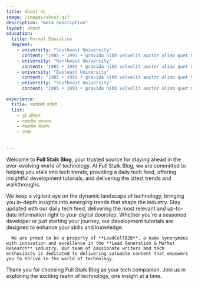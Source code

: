 ```yaml
---
title: About Us
image: /images/about.gif
description: "meta description"
layout: about
education:
  title: Formal Education
  degrees:
    - university: "Southeast University"
      content: "1985 • 1991 • gravida nibh velvelit auctor alimo quet menean solli"
    - university: "Northeast University"
      content: "1985 • 1991 • gravida nibh velvelit auctor alimo quet menean solli"
    - university: "Easteast University"
      content: "1985 • 1991 • gravida nibh velvelit auctor alimo quet menean solli"
    - university: "Southeast University"
      content: "1985 • 1991 • gravida nibh velvelit auctor alimo quet menean solli"  

experience:
  title: गडाविषयी माहिती
  list:
    - पूर्व इतिहास
    - गडावरील बांधकाम
    - गडावरील ठिकाणे
    - उत्सव
    

---
```


Welcome to **Full Stalk Blog**, your trusted source for staying ahead in the ever-evolving world of technology. At Full Stalk Blog, we are committed to helping you stalk into tech trends, providing a daily tech feed, offering insightful development tutorials, and delivering the latest trends and walkthroughs.

We keep a vigilant eye on the dynamic landscape of technology, bringing you in-depth insights into emerging trends that shape the industry.
Stay updated with our daily tech feed, delivering the most relevant and up-to-date information right to your digital doorstep.
Whether you're a seasoned developer or just starting your journey, our development tutorials are designed to enhance your skills and knowledge.

      We are proud to be a property of **LeadCellB2B**, a name synonymous with innovation and excellence in the **Lead Generation & Market Research** industry. Our team of passionate writers and tech enthusiasts is dedicated to delivering valuable content that empowers you to thrive in the world of technology.

Thank you for choosing Full Stalk Blog as your tech companion. Join us in exploring the exciting realm of technology, one insight at a time.
